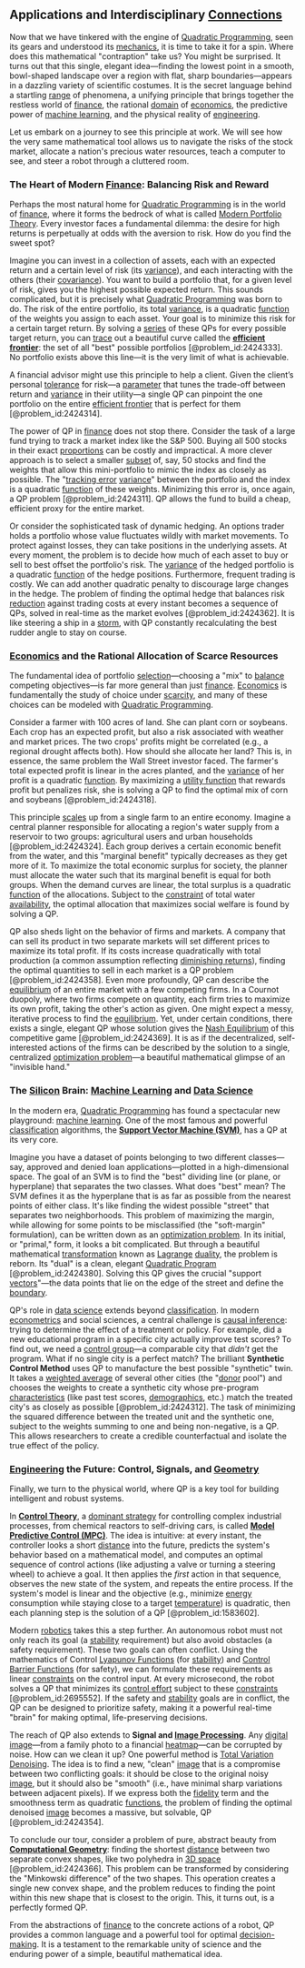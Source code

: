 ## Applications and Interdisciplinary [Connections](@article_id:193345)

Now that we have tinkered with the engine of [Quadratic Programming](@article_id:143631), seen its gears and understood its [mechanics](@article_id:151174), it is time to take it for a spin. Where does this mathematical "contraption" take us? You might be surprised. It turns out that this single, elegant idea—finding the lowest point in a smooth, bowl-shaped landscape over a region with flat, sharp boundaries—appears in a dazzling variety of scientific costumes. It is the secret language behind a startling [range](@article_id:154892) of phenomena, a unifying principle that brings together the restless world of [finance](@article_id:144433), the rational [domain](@article_id:274630) of [economics](@article_id:271560), the predictive power of [machine learning](@article_id:139279), and the physical reality of [engineering](@article_id:275179).

Let us embark on a journey to see this principle at work. We will see how the very same mathematical tool allows us to navigate the risks of the stock market, allocate a nation's precious water resources, teach a computer to see, and steer a robot through a cluttered room.

### The Heart of Modern [Finance](@article_id:144433): Balancing Risk and Reward

Perhaps the most natural home for [Quadratic Programming](@article_id:143631) is in the world of [finance](@article_id:144433), where it forms the bedrock of what is called [Modern Portfolio Theory](@article_id:142679). Every investor faces a fundamental dilemma: the desire for high returns is perpetually at odds with the aversion to risk. How do you find the sweet spot?

Imagine you can invest in a collection of assets, each with an expected return and a certain level of risk (its [variance](@article_id:148683)), and each interacting with the others (their [covariance](@article_id:151388)). You want to build a portfolio that, for a given level of risk, gives you the highest possible expected return. This sounds complicated, but it is precisely what [Quadratic Programming](@article_id:143631) was born to do. The risk of the entire portfolio, its total [variance](@article_id:148683), is a quadratic [function](@article_id:141001) of the weights you assign to each asset. Your goal is to minimize this risk for a certain target return. By solving a [series](@article_id:260342) of these QPs for every possible target return, you can [trace](@article_id:148773) out a beautiful curve called the **[efficient frontier](@article_id:140861)**: the set of all "best" possible portfolios [@problem_id:2424333]. No portfolio exists above this line—it is the very limit of what is achievable.

A financial advisor might use this principle to help a client. Given the client’s personal [tolerance](@article_id:199103) for risk—a [parameter](@article_id:174151) that tunes the trade-off between return and [variance](@article_id:148683) in their utility—a single QP can pinpoint the one portfolio on the entire [efficient frontier](@article_id:140861) that is perfect for them [@problem_id:2424314].

The power of QP in [finance](@article_id:144433) does not stop there. Consider the task of a large fund trying to track a market index like the S&P 500. Buying all 500 stocks in their exact [proportions](@article_id:260627) can be costly and impractical. A more clever approach is to select a smaller [subset](@article_id:261462) of, say, 50 stocks and find the weights that allow this mini-portfolio to mimic the index as closely as possible. The "[tracking error](@article_id:272773) [variance](@article_id:148683)" between the portfolio and the index is a quadratic [function](@article_id:141001) of these weights. Minimizing this error is, once again, a QP problem [@problem_id:2424311]. QP allows the fund to build a cheap, efficient proxy for the entire market.

Or consider the sophisticated task of dynamic hedging. An options trader holds a portfolio whose value fluctuates wildly with market movements. To protect against losses, they can take positions in the underlying assets. At every moment, the problem is to decide how much of each asset to buy or sell to best offset the portfolio's risk. The [variance](@article_id:148683) of the hedged portfolio is a quadratic [function](@article_id:141001) of the hedge positions. Furthermore, frequent trading is costly. We can add another quadratic penalty to discourage large changes in the hedge. The problem of finding the optimal hedge that balances risk [reduction](@article_id:270164) against trading costs at every instant becomes a sequence of QPs, solved in real-time as the market evolves [@problem_id:2424362]. It is like steering a ship in a [storm](@article_id:177242), with QP constantly recalculating the best rudder angle to stay on course.

### [Economics](@article_id:271560) and the Rational Allocation of Scarce Resources

The fundamental idea of portfolio [selection](@article_id:198487)—choosing a "mix" to [balance](@article_id:169031) competing objectives—is far more general than just [finance](@article_id:144433). [Economics](@article_id:271560) is fundamentally the study of choice under [scarcity](@article_id:139346), and many of these choices can be modeled with [Quadratic Programming](@article_id:143631).

Consider a farmer with 100 acres of land. She can plant corn or soybeans. Each crop has an expected profit, but also a risk associated with weather and market prices. The two crops' profits might be correlated (e.g., a regional drought affects both). How should she allocate her land? This is, in essence, the same problem the Wall Street investor faced. The farmer's total expected profit is linear in the acres planted, and the [variance](@article_id:148683) of her profit is a quadratic [function](@article_id:141001). By maximizing a [utility function](@article_id:137313) that rewards profit but penalizes risk, she is solving a QP to find the optimal mix of corn and soybeans [@problem_id:2424318].

This principle [scales](@article_id:170403) up from a single farm to an entire economy. Imagine a central planner responsible for allocating a region's water supply from a reservoir to two groups: agricultural users and urban households [@problem_id:2424324]. Each group derives a certain economic benefit from the water, and this "marginal benefit" typically decreases as they get more of it. To maximize the total economic surplus for society, the planner must allocate the water such that its marginal benefit is equal for both groups. When the demand curves are linear, the total surplus is a quadratic [function](@article_id:141001) of the allocations. Subject to the [constraint](@article_id:203363) of total water [availability](@article_id:144115), the optimal allocation that maximizes social welfare is found by solving a QP.

QP also sheds light on the behavior of firms and markets. A company that can sell its product in two separate markets will set different prices to maximize its total profit. If its costs increase quadratically with total production (a common assumption reflecting [diminishing returns](@article_id:174953)), finding the optimal quantities to sell in each market is a QP problem [@problem_id:2424358]. Even more profoundly, QP can describe the [equilibrium](@article_id:144554) of an entire market with a few competing firms. In a Cournot duopoly, where two firms compete on quantity, each firm tries to maximize its own profit, taking the other's action as given. One might expect a messy, iterative process to find the [equilibrium](@article_id:144554). Yet, under certain conditions, there exists a single, elegant QP whose solution gives the [Nash Equilibrium](@article_id:137378) of this competitive game [@problem_id:2424369]. It is as if the decentralized, self-interested actions of the firms can be described by the solution to a single, centralized [optimization problem](@article_id:266255)—a beautiful mathematical glimpse of an "invisible hand."

### The [Silicon](@article_id:147133) Brain: [Machine Learning](@article_id:139279) and [Data Science](@article_id:139720)

In the modern era, [Quadratic Programming](@article_id:143631) has found a spectacular new playground: [machine learning](@article_id:139279). One of the most famous and powerful [classification](@article_id:260360) algorithms, the **[Support Vector Machine (SVM)](@article_id:175851)**, has a QP at its very core.

Imagine you have a dataset of points belonging to two different classes—say, approved and denied loan applications—plotted in a high-dimensional space. The goal of an SVM is to find the "best" dividing line (or plane, or hyperplane) that separates the two classes. What does "best" mean? The SVM defines it as the hyperplane that is as far as possible from the nearest points of either class. It's like finding the widest possible "street" that separates two neighborhoods. This problem of maximizing the margin, while allowing for some points to be misclassified (the "soft-margin" formulation), can be written down as an [optimization problem](@article_id:266255). In its initial, or "primal," form, it looks a bit complicated. But through a beautiful mathematical [transformation](@article_id:139638) known as [Lagrange](@article_id:193906) [duality](@article_id:175848), the problem is reborn. Its "dual" is a clean, elegant [Quadratic Program](@article_id:163723) [@problem_id:2424380]. Solving this QP gives the crucial "support [vectors](@article_id:190854)"—the data points that lie on the edge of the street and define the [boundary](@article_id:158527).

QP's role in [data science](@article_id:139720) extends beyond [classification](@article_id:260360). In modern [econometrics](@article_id:140495) and social sciences, a central challenge is [causal inference](@article_id:145575): trying to determine the effect of a treatment or policy. For example, did a new educational program in a specific city actually improve test scores? To find out, we need a [control group](@article_id:188105)—a comparable city that *didn't* get the program. What if no single city is a perfect match? The brilliant **Synthetic Control Method** uses QP to manufacture the best possible "synthetic" twin. It takes a [weighted average](@article_id:143343) of several other cities (the "[donor](@article_id:146791) pool") and chooses the weights to create a synthetic city whose pre-program [characteristics](@article_id:193037) (like past test scores, [demographics](@article_id:139108), etc.) match the treated city's as closely as possible [@problem_id:2424312]. The task of minimizing the squared difference between the treated unit and the synthetic one, subject to the weights summing to one and being non-negative, is a QP. This allows researchers to create a credible counterfactual and isolate the true effect of the policy.

### [Engineering](@article_id:275179) the Future: Control, Signals, and [Geometry](@article_id:199231)

Finally, we turn to the physical world, where QP is a key tool for building intelligent and robust systems.

In **[Control Theory](@article_id:136752)**, a [dominant strategy](@article_id:263786) for controlling complex industrial processes, from chemical reactors to self-driving cars, is called **[Model Predictive Control (MPC)](@article_id:170195)**. The idea is intuitive: at every instant, the controller looks a short [distance](@article_id:168164) into the future, predicts the system's behavior based on a mathematical model, and computes an optimal sequence of control actions (like adjusting a valve or turning a steering wheel) to achieve a goal. It then applies the *first* action in that sequence, observes the new state of the system, and repeats the entire process. If the system's model is linear and the objective (e.g., minimize [energy](@article_id:149697) consumption while staying close to a target [temperature](@article_id:145715)) is quadratic, then each planning step is the solution of a QP [@problem_id:1583602].

Modern [robotics](@article_id:150129) takes this a step further. An autonomous robot must not only reach its goal (a [stability](@article_id:142499) requirement) but also avoid obstacles (a safety requirement). These two goals can often conflict. Using the mathematics of Control [Lyapunov Functions](@article_id:273492) (for [stability](@article_id:142499)) and [Control Barrier Functions](@article_id:177434) (for safety), we can formulate these requirements as linear [constraints](@article_id:149214) on the control input. At every microsecond, the robot solves a QP that minimizes its [control effort](@article_id:260445) subject to these [constraints](@article_id:149214) [@problem_id:2695552]. If the safety and [stability](@article_id:142499) goals are in conflict, the QP can be designed to prioritize safety, making it a powerful real-time "brain" for making optimal, life-preserving decisions.

The reach of QP also extends to **Signal and [Image Processing](@article_id:276481)**. Any [digital image](@article_id:274783)—from a family photo to a financial [heatmap](@article_id:273162)—can be corrupted by noise. How can we clean it up? One powerful method is [Total Variation Denoising](@article_id:158240). The idea is to find a new, "clean" [image](@article_id:151831) that is a compromise between two conflicting goals: it should be close to the original noisy [image](@article_id:151831), but it should also be "smooth" (i.e., have minimal sharp variations between adjacent pixels). If we express both the [fidelity](@article_id:145775) term and the smoothness term as quadratic [functions](@article_id:153927), the problem of finding the optimal denoised [image](@article_id:151831) becomes a massive, but solvable, QP [@problem_id:2424354].

To conclude our tour, consider a problem of pure, abstract beauty from **[Computational Geometry](@article_id:157228)**: finding the shortest [distance](@article_id:168164) between two separate convex shapes, like two polyhedra in [3D space](@article_id:174175) [@problem_id:2424366]. This problem can be transformed by considering the "Minkowski difference" of the two shapes. This operation creates a single new convex shape, and the problem reduces to finding the point within this new shape that is closest to the origin. This, it turns out, is a perfectly formed QP.

From the abstractions of [finance](@article_id:144433) to the concrete actions of a robot, QP provides a common language and a powerful tool for optimal [decision-making](@article_id:137659). It is a testament to the remarkable unity of science and the enduring power of a simple, beautiful mathematical idea.